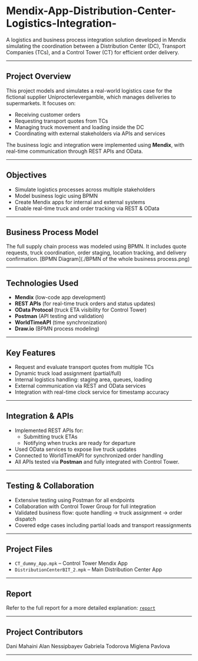 # Mendix-App-Distribution-Center-Logistics-Integration-

A logistics and business process integration solution developed in Mendix simulating the coordination between a Distribution Center (DC), Transport Companies (TCs), and a Control Tower (CT) for efficient order delivery.

---

## Project Overview

This project models and simulates a real-world logistics case for the fictional supplier Uniprocterlevergamble, which manages deliveries to supermarkets. It focuses on:

- Receiving customer orders  
- Requesting transport quotes from TCs  
- Managing truck movement and loading inside the DC  
- Coordinating with external stakeholders via APIs and services

The business logic and integration were implemented using **Mendix**, with real-time communication through REST APIs and OData.

---

## Objectives

- Simulate logistics processes across multiple stakeholders  
- Model business logic using BPMN  
- Create Mendix apps for internal and external systems  
- Enable real-time truck and order tracking via REST & OData

---

## Business Process Model

The full supply chain process was modeled using BPMN. It includes quote requests, truck coordination, order staging, location tracking, and delivery confirmation. [BPMN Diagram](./BPMN of the whole business process.png)

---

## Technologies Used

- **Mendix** (low-code app development)  
- **REST APIs** (for real-time truck orders and status updates)  
- **OData Protocol** (truck ETA visibility for Control Tower)  
- **Postman** (API testing and validation)  
- **WorldTimeAPI** (time synchronization)  
- **Draw.io** (BPMN process modeling)

---

## Key Features

- Request and evaluate transport quotes from multiple TCs  
- Dynamic truck load assignment (partial/full)  
- Internal logistics handling: staging area, queues, loading  
- External communication via REST and OData services  
- Integration with real-time clock service for timestamp accuracy  

---

## Integration & APIs

- Implemented REST APIs for:
  - Submitting truck ETAs  
  - Notifying when trucks are ready for departure  
- Used OData services to expose live truck updates  
- Connected to WorldTimeAPI for synchronized order handling  
- All APIs tested via **Postman** and fully integrated with Control Tower.

---

## Testing & Collaboration

- Extensive testing using Postman for all endpoints  
- Collaboration with Control Tower Group for full integration  
- Validated business flow: quote handling -> truck assignment -> order dispatch  
- Covered edge cases including partial loads and transport reassignments

---

## Project Files

- `CT_dummy_App.mpk` – Control Tower Mendix App  
- `DistributionCenterBIT_2.mpk` – Main Distribution Center App  

---

## Report

Refer to the full report for a more detailed explanation:  [`report`](./report.pdf)

---

## Project Contributors
Dani Mahaini
Alan Nessipbayev
Gabriela Todorova
Miglena Pavlova

---
